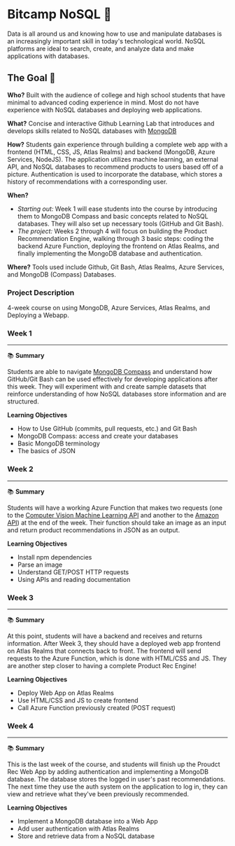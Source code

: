 # Bitcamp NoSQL :leaves:

Data is all around us and knowing how to use and manipulate databases is an increasingly important skill in today's technological world. NoSQL platforms are ideal to search, create, and analyze data and make applications with databases.

## The Goal 🥅
**Who?** Built with the audience of college and high school students that have minimal to advanced coding experience in mind. Most do not have experience with NoSQL databases and deploying web applications.

**What?** Concise and interactive Github Learning Lab that introduces and develops skills related to NoSQL databases with [MongoDB](https://www.mongodb.com/)

**How?** Students gain experience through building a complete web app with a frontend (HTML, CSS, JS, Atlas Realms) and backend (MongoDB, Azure Services, NodeJS). The application utilizes machine learning, an external API, and NoSQL databases to recommend products to users based off of a picture. Authentication is used to incorporate the database, which stores a history of recommendations with a corresponding user.

**When?** 
* *Starting out:* Week 1 will ease students into the course by introducing them to MongoDB Compass and basic concepts related to NoSQL databases. They will also set up necessary tools (GitHub and Git Bash).
* *The project:* Weeks 2 through 4 will focus on building the Product Recommendation Engine, walking through 3 basic steps: coding the backend Azure Function, deploying the frontend on Atlas Realms, and finally implementing the MongoDB database and authentication.

**Where?** Tools used include Github, Git Bash, Atlas Realms, Azure Services, and MongoDB (Compass) Databases.

### Project Description
4-week course on using MongoDB, Azure Services, Atlas Realms, and Deploying a Webapp.

### **Week 1**
***

📚 **Summary**

Students are able to navigate [MongoDB Compass](https://www.mongodb.com/products/compass) and understand how GitHub/Git Bash can be used effectively for developing applications after this week. They will experiment with and create sample datasets that reinforce understanding of how NoSQL databases store information and are structured.

**Learning Objectives**
* How to Use GitHub (commits, pull requests, etc.) and Git Bash
* MongoDB Compass: access and create your databases
* Basic MongoDB terminology
* The basics of JSON

### **Week 2**
***

📚 **Summary**

Students will have a working Azure Function that makes two requests (one to the [Computer Vision Machine Learning API](https://azure.microsoft.com/en-us/services/cognitive-services/computer-vision/) and another to the [Amazon API](https://www.notion.so/Using-Machine-Learning-APIs-to-Help-Users-Find-Product-Recommendations-af7bdca92f1f424298631a4d4e5cedb5#4c80144a670f4c2f8551e90a0cf9314a)) at the end of the week. Their function should take an image as an input and return product recommendations in JSON as an output.

**Learning Objectives**

* Install npm dependencies
* Parse an image
* Understand GET/POST HTTP requests
* Using APIs and reading documentation

### **Week 3**
***

:books: **Summary**

At this point, students will have a backend and receives and returns information. After Week 3, they should have a deployed web app frontend on Atlas Realms that connects back to front. The frontend will send requests to the Azure Function, which is done with HTML/CSS and JS. They are another step closer to having a complete Product Rec Engine!

**Learning Objectives**

* Deploy Web App on Atlas Realms
* Use HTML/CSS and JS to create frontend
* Call Azure Function previously created (POST request)

### **Week 4**
***

:books: **Summary**

This is the last week of the course, and students will finish up the Proudct Rec Web App by adding authentication and implementing a MongoDB database. The database stores the logged in user's past recommendations. The next time they use the auth system on the application to log in, they can view and retrieve what they've been previously recommended.

**Learning Objectives**

* Implement a MongoDB database into a Web App
* Add user authentication with Atlas Realms
* Store and retrieve data from a NoSQL database
